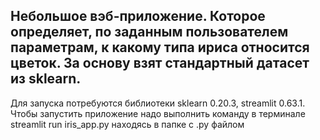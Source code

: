 
## Небольшое вэб-приложение. Которое определяет, по заданным пользователем параметрам, к какому типа ириса относится цветок. За основу взят стандартный датасет из sklearn.

Для запуска потребуются библиотеки sklearn 0.20.3, streamlit 0.63.1.
Чтобы запустить приложение надо выполнить команду в терминале streamlit run iris_app.py находясь в папке с .py файлом 

